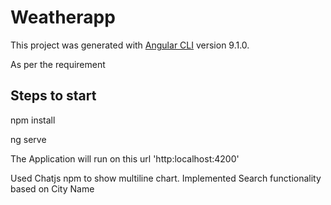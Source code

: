 # Weatherapp

This project was generated with [Angular CLI](https://github.com/angular/angular-cli) version 9.1.0.


As per the requirement

Steps to start
--------
npm install

ng serve

The Application will run on this url 'http:localhost:4200'

Used Chatjs npm to show multiline chart.
Implemented Search functionality based on City Name 